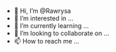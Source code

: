 - 👋 Hi, I’m @Rawrysa
- 👀 I’m interested in ...
- 🌱 I’m currently learning ...
- 💞️ I’m looking to collaborate on ...
- 📫 How to reach me ...

<!---
Rawrysa/Rawrysa is a ✨ special ✨ repository because its `README.md` (this file) appears on your GitHub profile.
You can click the Preview link to take a look at your changes.
--->

